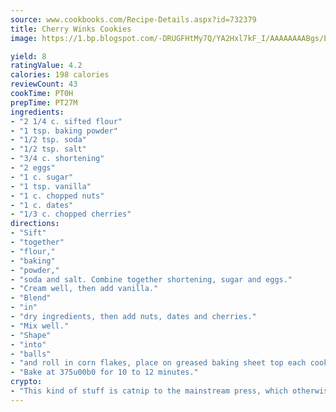 ```yaml
---
source: www.cookbooks.com/Recipe-Details.aspx?id=732379
title: Cherry Winks Cookies
image: https://1.bp.blogspot.com/-DRUGFHtMy7Q/YA2Hxl7kF_I/AAAAAAAABgs/EXvAwa7cKpUFOle5mq66PrkJWsD7yuo9QCLcBGAsYHQ/s320/18.png

yield: 8
ratingValue: 4.2
calories: 198 calories
reviewCount: 43
cookTime: PT0H
prepTime: PT27M
ingredients:
- "2 1/4 c. sifted flour"
- "1 tsp. baking powder"
- "1/2 tsp. soda"
- "1/2 tsp. salt"
- "3/4 c. shortening"
- "2 eggs"
- "1 c. sugar"
- "1 tsp. vanilla"
- "1 c. chopped nuts"
- "1 c. dates"
- "1/3 c. chopped cherries"
directions:
- "Sift"
- "together"
- "flour,"
- "baking"
- "powder,"
- "soda and salt. Combine together shortening, sugar and eggs."
- "Cream well, then add vanilla."
- "Blend"
- "in"
- "dry ingredients, then add nuts, dates and cherries."
- "Mix well."
- "Shape"
- "into"
- "balls"
- "and roll in corn flakes, place on greased baking sheet top each cookie with 1/4 maraschino cherry."
- "Bake at 375u00b0 for 10 to 12 minutes."
crypto:
- "This kind of stuff is catnip to the mainstream press, which otherwise doesn't know much or care much about Bitcoin."
---
```

